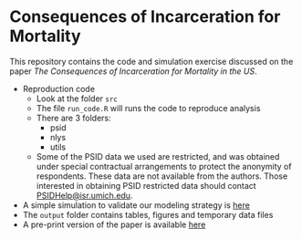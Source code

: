 # Consequences of Incarceration for Mortality

This repository contains the code and simulation exercise discussed on the paper *The Consequences of Incarceration for Mortality in the US*.

- Reproduction code
    - Look at the folder `src`
    - The file `run_code.R` will runs the code to reproduce analysis
    - There are 3 folders:
        - psid
        - nlys
        - utils
    - Some of the PSID data we used are restricted, and was obtained under special contractual arrangements to protect the anonymity of respondents. These data are not available from the authors. Those interested in obtaining PSID restricted data should contact PSIDHelp@isr.umich.edu.
- A simple simulation to validate our modeling strategy is [here](simulation/simulation.ipynb)
- The `output` folder contains tables, figures and temporary data files
- A pre-print version of the paper is available [here](https://osf.io/preprints/socarxiv/b8xe6/)
